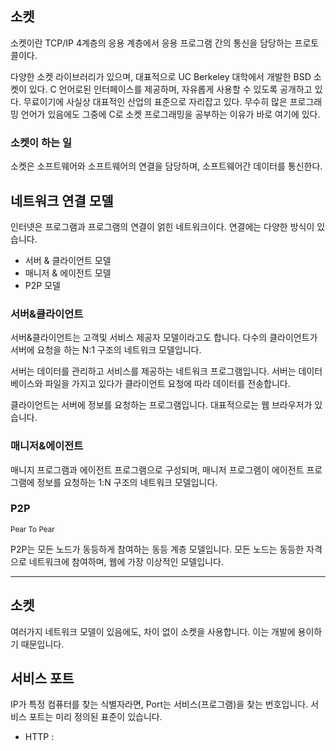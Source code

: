 ## 소켓 

소켓이란 TCP/IP 4계층의 응용 계층에서 응용 프로그램 간의 통신을 담당하는 프로토콜이다.

다양한 소켓 라이브러리가 있으며, 대표적으로 UC Berkeley 대학에서 개발한 BSD 소켓이 있다. C 언어로된 인터페이스를 제공하며, 자유롭게 사용할 수 있도록 공개하고 있다. 무료이기에 사실상 대표적인 산업의 표준으로 자리잡고 있다. 무수히 많은 프로그래밍 언어가 있음에도 그중에 C로 소켓 프로그래밍을 공부하는 이유가 바로 여기에 있다. 

### 소켓이 하는 일

소켓은 소프트웨어와 소프트웨어의 연결을 담당하며, 소프트웨어간 데이터를 통신한다. 

## 네트워크 연결 모델

인터넷은 프로그램과 프로그램의 연결이 얽힌 네트워크이다. 연결에는 다양한 방식이 있습니다.

- 서버 & 클라이언트 모델
- 매니저 & 에이전트 모델
- P2P 모델

### 서버&클라이언트

서버&클라이언트는 고객및 서비스 제공자 모델이라고도 합니다. 다수의 클라이언트가 서버에 요청을 하는 N:1 구조의 네트워크 모델입니다.

서버는 데이터를 관리하고 서비스를 제공하는 네트워크 프로그램입니다. 서버는 데이터베이스와 파일을 가지고 있다가 클라이언트 요청에 따라 데이터를 전송합니다. 

클라이언트는 서버에 정보를 요청하는 프로그램입니다. 대표적으로는 웹 브라우저가 있습니다. 

### 매니저&에이전트

매니지 프로그램과 에이전트 프로그램으로 구성되며, 매니저 프로그램이 에이전트 프로그램에 정보를 요청하는 1:N 구조의 네트워크 모델입니다.

### P2P

<sub>Pear To Pear</sub>

P2P는 모든 노드가 동등하게 참여하는 동등 계층 모델입니다. 모든 노드는 동등한 자격으로 네트워크에 참여하며, 웹에 가장 이상적인 모델입니다.

---

## 소켓

여러가지 네트워크 모델이 있음에도, 차이 없이 소켓을 사용합니다. 이는 개발에 용이하기 때문입니다.

## 서비스 포트

IP가 특정 컴퓨터를 찾는 식별자라면, Port는 서비스(프로그램)을 찾는 번호입니다. 서비스 포트는 미리 정의된 표준이 있습니다.

- HTTP : 